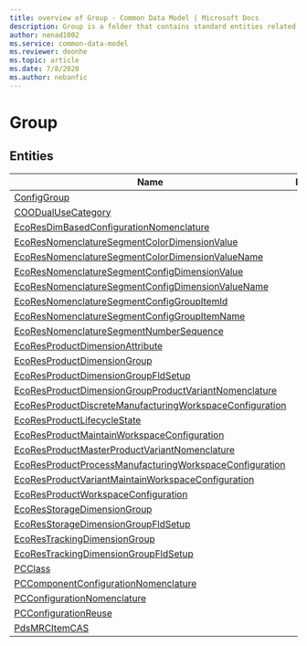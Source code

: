 ```yaml
---
title: overview of Group - Common Data Model | Microsoft Docs
description: Group is a folder that contains standard entities related to the Common Data Model.
author: nenad1002
ms.service: common-data-model
ms.reviewer: deonhe
ms.topic: article
ms.date: 7/8/2020
ms.author: nebanfic
---
```


# Group


## Entities

|Name|Description|
|---|---|
|[ConfigGroup](ConfigGroup.md)||
|[COODualUseCategory](COODualUseCategory.md)||
|[EcoResDimBasedConfigurationNomenclature](EcoResDimBasedConfigurationNomenclature.md)||
|[EcoResNomenclatureSegmentColorDimensionValue](EcoResNomenclatureSegmentColorDimensionValue.md)||
|[EcoResNomenclatureSegmentColorDimensionValueName](EcoResNomenclatureSegmentColorDimensionValueName.md)||
|[EcoResNomenclatureSegmentConfigDimensionValue](EcoResNomenclatureSegmentConfigDimensionValue.md)||
|[EcoResNomenclatureSegmentConfigDimensionValueName](EcoResNomenclatureSegmentConfigDimensionValueName.md)||
|[EcoResNomenclatureSegmentConfigGroupItemId](EcoResNomenclatureSegmentConfigGroupItemId.md)||
|[EcoResNomenclatureSegmentConfigGroupItemName](EcoResNomenclatureSegmentConfigGroupItemName.md)||
|[EcoResNomenclatureSegmentNumberSequence](EcoResNomenclatureSegmentNumberSequence.md)||
|[EcoResProductDimensionAttribute](EcoResProductDimensionAttribute.md)||
|[EcoResProductDimensionGroup](EcoResProductDimensionGroup.md)||
|[EcoResProductDimensionGroupFldSetup](EcoResProductDimensionGroupFldSetup.md)||
|[EcoResProductDimensionGroupProductVariantNomenclature](EcoResProductDimensionGroupProductVariantNomenclature.md)||
|[EcoResProductDiscreteManufacturingWorkspaceConfiguration](EcoResProductDiscreteManufacturingWorkspaceConfiguration.md)||
|[EcoResProductLifecycleState](EcoResProductLifecycleState.md)||
|[EcoResProductMaintainWorkspaceConfiguration](EcoResProductMaintainWorkspaceConfiguration.md)||
|[EcoResProductMasterProductVariantNomenclature](EcoResProductMasterProductVariantNomenclature.md)||
|[EcoResProductProcessManufacturingWorkspaceConfiguration](EcoResProductProcessManufacturingWorkspaceConfiguration.md)||
|[EcoResProductVariantMaintainWorkspaceConfiguration](EcoResProductVariantMaintainWorkspaceConfiguration.md)||
|[EcoResProductWorkspaceConfiguration](EcoResProductWorkspaceConfiguration.md)||
|[EcoResStorageDimensionGroup](EcoResStorageDimensionGroup.md)||
|[EcoResStorageDimensionGroupFldSetup](EcoResStorageDimensionGroupFldSetup.md)||
|[EcoResTrackingDimensionGroup](EcoResTrackingDimensionGroup.md)||
|[EcoResTrackingDimensionGroupFldSetup](EcoResTrackingDimensionGroupFldSetup.md)||
|[PCClass](PCClass.md)||
|[PCComponentConfigurationNomenclature](PCComponentConfigurationNomenclature.md)||
|[PCConfigurationNomenclature](PCConfigurationNomenclature.md)||
|[PCConfigurationReuse](PCConfigurationReuse.md)||
|[PdsMRCItemCAS](PdsMRCItemCAS.md)||
